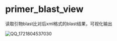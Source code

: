 # primer_blast_view
读取引物blast比对后xml格式的blast结果，可视化输出

![QQ_1721804537030](https://github.com/user-attachments/assets/a1d76adf-0e42-463c-b5cd-ca36da156809)
